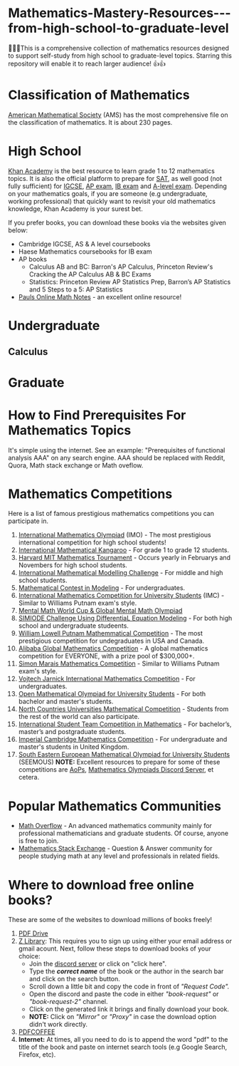 # Mathematics-Mastery-Resources---from-high-school-to-graduate-level
🤗🤗🤗This is a comprehensive collection of mathematics resources designed to support self-study from high school to graduate-level topics. Starring this repository will enable it to reach larger audience! 👍👍 

# Classification of Mathematics
[American Mathematical Society](https://mathscinet.ams.org/mathscinet/msc/msc2020.html) (AMS) has the most comprehensive file on the classification of mathematics. It is about 230 pages.

# High School
[Khan Academy](https://www.khanacademy.org/) is the best resource to learn grade 1 to 12 mathematics topics. It is also the official platform to prepare for [SAT](https://satsuite.collegeboard.org/sat/registration), as well good (not fully sufficient) for [IGCSE](https://www.cambridgeinternational.org/programmes-and-qualifications/cambridge-upper-secondary/cambridge-igcse/), [AP exam](https://satsuite.collegeboard.org/sat/registration), [IB exam](https://www.ibo.org/programmes/diploma-programme/assessment-and-exams/) and [A-level exam](https://www.cambridgeinternational.org/programmes-and-qualifications/cambridge-advanced/cambridge-international-as-and-a-levels/). Depending on your mathematics goals, if you are someone (e.g undergraduate, working professional) that quickly want to revisit your old mathematics knowledge, Khan Academy is your surest bet. 

If you prefer books, you can download these books via the websites given below:
* Cambridge IGCSE, AS & A level coursebooks
* Haese Mathematics coursebooks for IB exam
* AP books
  - Calculus AB and BC: Barron's AP Calculus, Princeton Review's Cracking the AP Calculus AB & BC Exams
  - Statistics: Princeton Review AP Statistics Prep, Barron’s AP Statistics and 5 Steps to a 5: AP Statistics
* [Pauls Online Math Notes](https://tutorial.math.lamar.edu/) - an excellent online resource!

# Undergraduate
## Calculus

## 

# Graduate

# How to Find Prerequisites For Mathematics Topics
It's simple using the internet. See an example: "Prerequisites of functional analysis AAA" on any search engine. AAA should be replaced with Reddit, Quora, Math stack exchange or Math oveflow.

# Mathematics Competitions
Here is a list of famous prestigious mathematics competitions you can participate in.
1. [International Mathematics Olympiad](https://www.imo-official.org/) (IMO) - The most prestigious international competition for high school students!
2. [International Mathematical Kangaroo](https://www.mathkangaroo.in/) - For grade 1 to grade 12 students.
3. [Harvard MIT Mathematics Tournament](https://www.hmmt.org/) - Occurs yearly in Februarys and Novembers for high school students.
4. [International Mathematical Modelling Challenge](https://immchallenge.org/) - For middle and high school students.
5. [Mathematical Contest in Modeling](https://www.comap.com/contests/mcm-icm) - For undergraduates.
6. [International Mathematics Competition for University Students](https://www.imc-math.org.uk/) (IMC) - Similar to Williams Putnam exam's style. 
7. [Mental Math World Cup & Global Mental Math Olympiad](https://livemcl.com/) 
8. [SIMIODE Challenge Using DifferentiaL Equation Modeling](https://qubeshub.org/community/groups/scudem/overview) - For both high school and undergraduate studeents.
9. [William Lowell Putnam Mathemmatical Competition](https://maa.org/putnam/) - The most prestigious competition for undegraduates in USA and Canada.
10. [Alibaba Global Mathematics Competition](https://damo.alibaba.com/alibaba-global-mathematics-competition?language=en) - A global mathematics competition for EVERYONE, with a prize pool of $300,000+.
11. [Simon Marais Mathematics Competition](https://www.simonmarais.org/) -  Similar to Williams Putnam exam's style. 
12. [Vojtech Jarnick International Mathematics Competition](https://vjimc.osu.cz/) - For undergraduates.
13. [Open Mathematical Olympiad for University Students]() - For both bachelor and master's students.
14. [North Countries Universities Mathematical Competition](https://mathdep.itmo.ru/ncumc/) - Students from the rest of the world can also participate.
15. [International Student Team Competition in Mathematics](http://istcim.math.us.edu.pl/) - For bachelor’s, master’s and postgraduate students.
16. [Imperial Cambridge Mathematics Competition](https://icmathscomp.org/) - For undergraduate and master's students in United Kingdom.
17. [South Eastern European Mathematical Olympiad for University Students](http://www.massee-org.eu/index.php/mathematical/seemous) (SEEMOUS) 
**NOTE:** Excellent resources to prepare for some of these competitions are [AoPs](https://artofproblemsolving.com/), [Mathematics Olympiads Discord Server](https://mathematics.isodn.org/), et cetera.
   
# Popular Mathematics Communities
+ [Math Overflow](https://mathoverflow.net/) - An advanced mathematics community mainly for professional mathematicians and graduate students. Of course, anyone is free to join.
+ [Mathematics Stack Exchange](https://math.stackexchange.com/) - Question & Answer community for people studying math at any level and professionals in related fields.

# Where to download free online books?
These are some of the websites to download millions of books freely!
1. [PDF Drive](https://www.pdfdrive.com/)
2. [Z Library](https://z-lib.io/): This requires you to sign up using either your email address or gmail acount. Next, follow these steps to download books of your choice:
   - Join the [discord server](https://discord.gg/mtkdHp9Xqq) or click on "click here".
   - Type the ***correct name*** of the book or the author in the search bar and click on the search button.
   - Scroll down a little bit and copy the code in front of _"Request Code"._
   - Open the discord and paste the code in either _"book-request"_ or _"book-request-2"_ channel.
   - Click on the generated link it brings and finally download your book.
   - **NOTE:** Click on _"Mirror"_ or _"Proxy"_ in case the download option didn't work directly.
3. [PDFCOFFEE](https://pdfcoffee.com/)
4. **Internet:** At times, all you need to do is to append the word "pdf" to the title of the book and paste on internet search tools (e.g Google Search, Firefox, etc).
